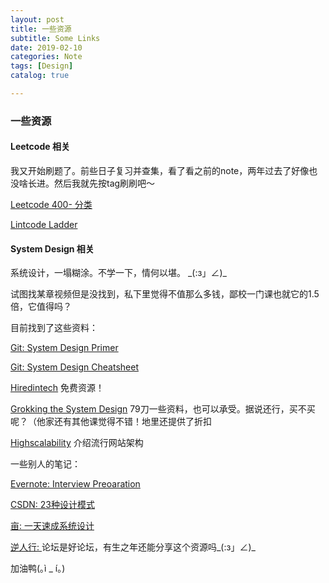 ```yaml
---
layout: post
title: 一些资源
subtitle: Some Links
date: 2019-02-10
categories: Note
tags: [Design]
catalog: true

---
```




### 一些资源

#### Leetcode 相关

我又开始刷题了。前些日子复习并查集，看了看之前的note，两年过去了好像也没啥长进。然后我就先按tag刷刷吧～

[Leetcode 400- 分类](https://cspiration.com/leetcodeClassification#10301)

[Lintcode Ladder](https://www.lintcode.com/ladder/)

#### System Design 相关

系统设计，一塌糊涂。不学一下，情何以堪。  \_(:з」∠)_

试图找某章视频但是没找到，私下里觉得不值那么多钱，鄙校一门课也就它的1.5倍，它值得吗？

目前找到了这些资料：

[Git: System Design Primer](https://github.com/donnemartin/system-design-primer)

[Git: System Design Cheatsheet](https://gist.github.com/vasanthk/485d1c25737e8e72759f)

[Hiredintech](https://www.hiredintech.com/courses) 免费资源！

[Grokking the System Design](https://www.educative.io/collection/5668639101419520/5649050225344512) 79刀一些资料，也可以承受。据说还行，买不买呢？（他家还有其他课觉得不错！地里还提供了折扣

[Highscalability](http://highscalability.com/all-time-favorites/) 介绍流行网站架构

一些别人的笔记：

[Evernote: Interview Preoaration](https://www.evernote.com/shard/s576/client/snv?noteGuid=7e58b450-1abe-43a8-bf82-fbf07f1db13c&noteKey=049802174415b418a2e65f75b744ab72&sn=https%3A%2F%2Fwww.evernote.com%2Fshard%2Fs576%2Fsh%2F7e58b450-1abe-43a8-bf82-fbf07f1db13c%2F049802174415b418a2e65f75b744ab72&title=Interview%2BPreparation)

[CSDN: 23种设计模式](https://blog.csdn.net/longyulu/article/details/9159589)

[亩:  一天速成系统设计](https://www.1point3acres.com/bbs/thread-208829-1-1.html)

[逆人行: ](http://www.taopin520.com/thread-5197-1-1.html) 论坛是好论坛，有生之年还能分享这个资源吗\_(:з」∠)_

加油鸭(｡ì _ í｡)

